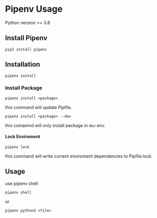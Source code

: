 # Pipenv Usage

Python version >= 3.8

## Install Pipenv

```
pip3 install pipenv
```

## Installation

```
pipenv install
```

### Install Package

```
pipenv install <package>
```
this command will update Pipfile.

```
pipenv install <package> --dev
```
this comamnd will only install package in `dev` env.

#### Lock Enviroment

```
pipenv lock
```
this command will write current enviroment dependencies to Pipfile.lock.


## Usage

use pipenv shell

```
pipenv shell
```

or

```
pipenv python3 <file>
```
